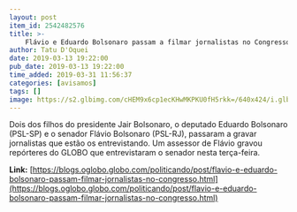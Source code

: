 ```yaml
---
layout: post
item_id: 2542482576
title: >-
    Flávio e Eduardo Bolsonaro passam a filmar jornalistas no Congresso
author: Tatu D'Oquei
date: 2019-03-13 19:22:00
pub_date: 2019-03-13 19:22:00
time_added: 2019-03-31 11:56:37
categories: [avisamos]
tags: []
image: https://s2.glbimg.com/cHEM9x6cp1ecKHwMKPKU0fH5rkk=/640x424/i.glbimg.com/og/ig/infoglobo1/f/original/2018/09/06/76772032_ri_rio_de_janeiro_rj_15-05-2018_-_entrevista_com_o_deputado_estadual_flavio_bolsonaro..jpg
---
```


Dois dos filhos do presidente Jair Bolsonaro, o deputado Eduardo Bolsonaro (PSL-SP) e o senador Flávio Bolsonaro (PSL-RJ), passaram a gravar jornalistas que estão os entrevistando. Um assessor de Flávio gravou repórteres do GLOBO que entrevistaram o senador nesta terça-feira.

**Link:** [https://blogs.oglobo.globo.com/politicando/post/flavio-e-eduardo-bolsonaro-passam-filmar-jornalistas-no-congresso.html](https://blogs.oglobo.globo.com/politicando/post/flavio-e-eduardo-bolsonaro-passam-filmar-jornalistas-no-congresso.html)

